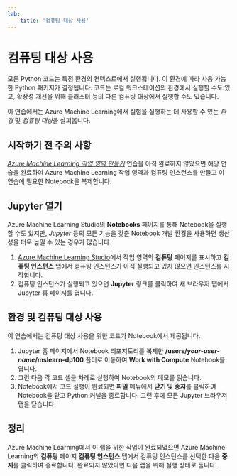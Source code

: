 ```yaml
---
lab:
    title: '컴퓨팅 대상 사용'
---
```

# 컴퓨팅 대상 사용

모든 Python 코드는 특정 환경의 컨텍스트에서 실행됩니다. 이 환경에 따라 사용 가능한 Python 패키지가 결정됩니다. 코드는 로컬 워크스테이션의 환경에서 실행할 수도 있고, 확장성 개선을 위해 클러스터 등의 다른 컴퓨팅 대상에서 실행할 수도 있습니다.

이 연습에서는 Azure Machine Learning에서 실험을 실행하는 데 사용할 수 있는 *환경* 및 *컴퓨팅 대상*을 살펴봅니다.

## 시작하기 전 주의 사항

*[Azure Machine Learning 작업 영역 만들기](01-create-a-workspace.md)* 연습을 아직 완료하지 않았으면 해당 연습을 완료하여 Azure Machine Learning 작업 영역과 컴퓨팅 인스턴스를 만들고 이 연습에 필요한 Notebook을 복제합니다.

## Jupyter 열기

Azure Machine Learning Studio의 **Notebooks** 페이지를 통해 Notebook을 실행할 수도 있지만, *Jupyter* 등의 모든 기능을 갖춘 Notebook 개발 환경을 사용하면 생산성을 더욱 높일 수 있는 경우가 많습니다.

1. [Azure Machine Learning Studio](https://ml.azure.com)에서 작업 영역의 **컴퓨팅** 페이지를 표시하고 **컴퓨팅 인스턴스** 탭에서 컴퓨팅 인스턴스가 아직 실행되고 있지 않으면 인스턴스를 시작합니다.
2. 컴퓨팅 인스턴스가 실행되고 있으면 **Jupyter** 링크를 클릭하여 새 브라우저 탭에서 Jupyter 홈 페이지를 엽니다.

## 환경 및 컴퓨팅 대상 사용

이 연습에서는 컴퓨팅 대상 사용을 위한 코드가 Notebook에서 제공됩니다.

1. Jupyter 홈 페이지에서 Notebook 리포지토리를 복제한 **/users/*your-user-name*/mslearn-dp100** 폴더로 이동하여 **Work with Compute** Notebook을 엽니다.
2. 그런 다음 각 코드 셀을 차례로 실행하여 Notebook의 메모를 읽습니다.
3. Notebook에서 코드 실행이 완료되면 **파일** 메뉴에서 **닫기 및 중지**를 클릭하여 Notebook을 닫고 Python 커널을 종료합니다. 그런 후에 모든 Jupyter 브라우저 탭을 닫습니다.

## 정리

Azure Machine Learning에서 이 랩을 위한 작업이 완료되었으면 Azure Machine Learning의 **컴퓨팅** 페이지 **컴퓨팅 인스턴스** 탭에서 컴퓨팅 인스턴스를 선택한 다음 **중지**를 클릭하여 종료합니다. 완료되지 않았다면 다음 랩을 위해 실행 상태로 둡니다.
